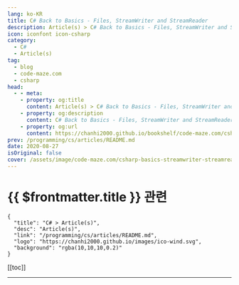 ```yaml
---
lang: ko-KR
title: C# Back to Basics - Files, StreamWriter and StreamReader
description: Article(s) > C# Back to Basics - Files, StreamWriter and StreamReader
icon: iconfont icon-csharp
category: 
  - C#
  - Article(s)
tag: 
  - blog
  - code-maze.com
  - csharp
head:  
  - - meta:
    - property: og:title
      content: Article(s) > C# Back to Basics - Files, StreamWriter and StreamReader
    - property: og:description
      content: C# Back to Basics - Files, StreamWriter and StreamReader
    - property: og:url
      content: https://chanhi2000.github.io/bookshelf/code-maze.com/csharp-basics-streamwriter-streamreaders.html
prev: /programming/cs/articles/README.md
date: 2020-08-27
isOriginal: false
cover: /assets/image/code-maze.com/csharp-basics-streamwriter-streamreaders/banner.png
---
```


# {{ $frontmatter.title }} 관련

```component VPCard
{
  "title": "C# > Article(s)",
  "desc": "Article(s)",
  "link": "/programming/cs/articles/README.md",
  "logo": "https://chanhi2000.github.io/images/ico-wind.svg",
  "background": "rgba(10,10,10,0.2)"
}
```

[[toc]]

---

<SiteInfo
  name="C# Back to Basics - Files, StreamWriter and StreamReader"
  desc="Find out how to work with files by using StreamWriter and StreamReader classes. Furthermore, learn about initialization and their methods as well."
  url="https://code-maze.com/csharp-basics-streamwriter-streamreaders/"
  logo="/assets/image/code-maze.com/favicon.png"
  preview="/assets/image/code-maze.com/csharp-basics-streamwriter-streamreaders/banner.png"/>

<!-- TODO: 작성 -->

